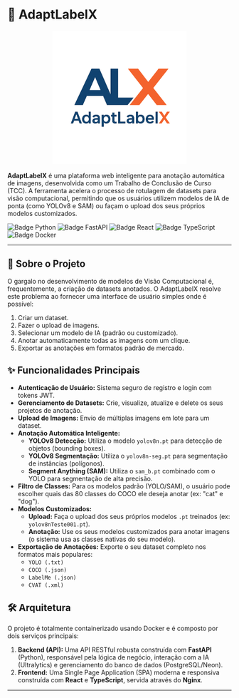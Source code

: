 # 🚀 AdaptLabelX

<div align="center">
  <img src="frontend/public/logo.png" width="300">
</div>

**AdaptLabelX** é uma plataforma web inteligente para anotação automática de imagens, desenvolvida como um Trabalho de Conclusão de Curso (TCC). A ferramenta acelera o processo de rotulagem de datasets para visão computacional, permitindo que os usuários utilizem modelos de IA de ponta (como YOLOv8 e SAM) ou façam o upload dos seus próprios modelos customizados.

![Badge Python](https://img.shields.io/badge/Python-3.11-blue?logo=python)
![Badge FastAPI](https://img.shields.io/badge/FastAPI-0.103-green?logo=fastapi)
![Badge React](https://img.shields.io/badge/React-18-blue?logo=react)
![Badge TypeScript](https://img.shields.io/badge/TypeScript-5.0-blue?logo=typescript)
![Badge Docker](https://img.shields.io/badge/Docker-24-blue?logo=docker)

---

## 🎯 Sobre o Projeto

O gargalo no desenvolvimento de modelos de Visão Computacional é, frequentemente, a criação de datasets anotados. O AdaptLabelX resolve este problema ao fornecer uma interface de usuário simples onde é possível:
1.  Criar um dataset.
2.  Fazer o upload de imagens.
3.  Selecionar um modelo de IA (padrão ou customizado).
4.  Anotar automaticamente todas as imagens com um clique.
5.  Exportar as anotações em formatos padrão de mercado.

## ✨ Funcionalidades Principais

* **Autenticação de Usuário:** Sistema seguro de registro e login com tokens JWT.
* **Gerenciamento de Datasets:** Crie, visualize, atualize e delete os seus projetos de anotação.
* **Upload de Imagens:** Envio de múltiplas imagens em lote para um dataset.
* **Anotação Automática Inteligente:**
    * **YOLOv8 Detecção:** Utiliza o modelo `yolov8n.pt` para detecção de objetos (bounding boxes).
    * **YOLOv8 Segmentação:** Utiliza o `yolov8n-seg.pt` para segmentação de instâncias (polígonos).
    * **Segment Anything (SAM):** Utiliza o `sam_b.pt` combinado com o YOLO para segmentação de alta precisão.
* **Filtro de Classes:** Para os modelos padrão (YOLO/SAM), o usuário pode escolher quais das 80 classes do COCO ele deseja anotar (ex: "cat" e "dog").
* **Modelos Customizados:**
    * **Upload:** Faça o upload dos seus próprios modelos `.pt` treinados (ex: `yolov8nTeste001.pt`).
    * **Anotação:** Use os seus modelos customizados para anotar imagens (o sistema usa as classes nativas do seu modelo).
* **Exportação de Anotações:** Exporte o seu dataset completo nos formatos mais populares:
    * `YOLO (.txt)`
    * `COCO (.json)`
    * `LabelMe (.json)`
    * `CVAT (.xml)`

## 🛠️ Arquitetura

O projeto é totalmente containerizado usando Docker e é composto por dois serviços principais:

1.  **Backend (API):** Uma API RESTful robusta construída com **FastAPI** (Python), responsável pela lógica de negócio, interação com a IA (Ultralytics) e gerenciamento do banco de dados (PostgreSQL/Neon).
2.  **Frontend:** Uma Single Page Application (SPA) moderna e responsiva construída com **React** e **TypeScript**, servida através do **Nginx**.

---
